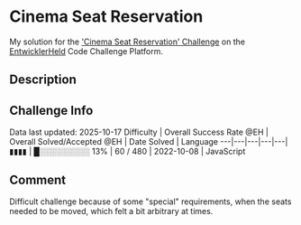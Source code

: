 # Cinema Seat Reservation

My solution for the ['Cinema Seat Reservation' Challenge](https://platform.entwicklerheld.de/challenge/cinema-seat-reservation?technology=JavaScript) on the [EntwicklerHeld](https://platform.entwicklerheld.de/) Code Challenge Platform.

## Description


## Challenge Info
Data last updated: 2025-10-17
Difficulty | Overall Success Rate @EH | Overall Solved/Accepted @EH | Date Solved | Language
---|---|---|---|---|
▮▮▮▮ | █░░░░░░░░░ 13% | 60 / 480 | 2022-10-08 | JavaScript

## Comment
Difficult challenge because of some "special" requirements, when the seats needed to be moved, which felt a bit arbitrary at times.